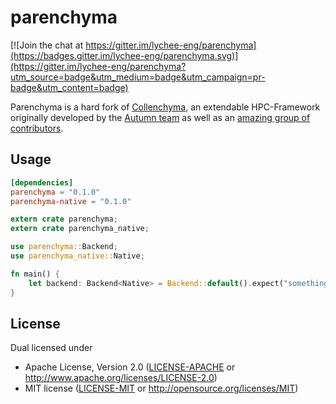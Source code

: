 # parenchyma

[![Join the chat at https://gitter.im/lychee-eng/parenchyma](https://badges.gitter.im/lychee-eng/parenchyma.svg)](https://gitter.im/lychee-eng/parenchyma?utm_source=badge&utm_medium=badge&utm_campaign=pr-badge&utm_content=badge)

Parenchyma is a hard fork of [Collenchyma][collenchyma-repo], an extendable HPC-Framework originally 
developed by the [Autumn team] as well as an [amazing group of contributors][collenchyma-contributors].

## Usage

```toml
[dependencies]
parenchyma = "0.1.0"
parenchyma-native = "0.1.0"
```

```rust
extern crate parenchyma;
extern crate parenchyma_native;

use parenchyma::Backend;
use parenchyma_native::Native;

fn main() {
	let backend: Backend<Native> = Backend::default().expect("something went wrong!");
}
```

## License

Dual licensed under
  * Apache License, Version 2.0 ([LICENSE-APACHE] or http://www.apache.org/licenses/LICENSE-2.0)
  * MIT license ([LICENSE-MIT] or http://opensource.org/licenses/MIT)

[Autumn team]: https://github.com/autumnai
[collenchyma-repo]: https://github.com/autumnai/collenchyma
[collenchyma-contributors]: https://github.com/autumnai/collenchyma/graphs/contributors
[LICENSE-APACHE]: ../../../license/blob/master/LICENSE-APACHE
[LICENSE-MIT]: ../../../license/blob/master/LICENSE-MIT
